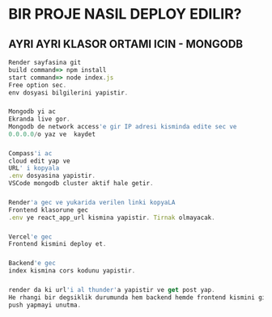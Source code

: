 # BIR PROJE NASIL DEPLOY EDILIR?

## AYRI AYRI KLASOR ORTAMI ICIN - MONGODB

```jsx
Render sayfasina git
build command=> npm install
start command=> node index.js
Free option sec.
env dosyasi bilgilerini yapistir.

```

###

```jsx
Mongodb yi ac
Ekranda live gor.
Mongodb de network access'e gir IP adresi kisminda edite sec ve
0.0.0.0/o yaz ve  kaydet

```

###

```jsx
Compass'i ac
cloud edit yap ve
URL' i kopyala
.env dosyasina yapistir.
VSCode mongodb cluster aktif hale getir.

```

###

```jsx
Render'a gec ve yukarida verilen linki kopyaLA
Frontend klasorune gec
.env ye react_app_url kismina yapistir. Tirnak olmayacak.


```

###

```jsx
Vercel'e gec
Frontend kismini deploy et.


```

###

```jsx
Backend'e gec
index kismina cors kodunu yapistir.

```

###

```jsx
render da ki url'i al thunder'a yapistir ve get post yap.
He rhangi bir degsiklik durumunda hem backend hemde frontend kismini github'a
push yapmayi unutma.

```
